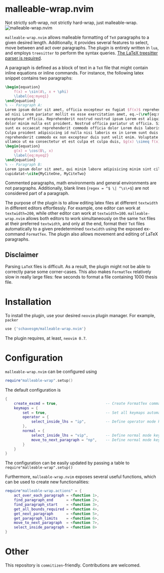 # malleable-wrap.nvim
Not strictly soft-wrap, not strictly hard-wrap, just malleable-wrap.
![malleable-wrap.nvim](./assets/video.gif)

`malleable-wrap.nvim` allows malleable formatting of `TeX` paragraphs to a given desired length.
Additionally, it provides several features to select, move between and act over paragraphs. The
plugin is entirely written in `lua`, and employs `treesitter` to perform the syntax queries. [The
LaTeX treesitter parser is required](https://github.com/nvim-treesitter/nvim-treesitter).

A paragraph is defined as a block of text in a `TeX` file that might contain inline equations or
inline commands. For instance, the following latex snippet contains two paragraphs:
```latex
\begin{equation}
    f(x) = \sin(A\, x + \phi)
    \label{eq:myeq1}
\end{equation}
% -- Paragraph A: 
Lorem ipsum dolor sit amet, officia excepteur ex fugiat $f(x)$ reprehenderit enim labore culpa sint
ad nisi Lorem pariatur mollit ex esse exercitation amet, eq.~(\ref{eq:myeq1}). Nisi anim cupidatat
excepteur officia. Reprehenderit nostrud nostrud ipsum Lorem est aliquip amet voluptate voluptate
dolor minim nulla est proident. Nostrud officia pariatur ut officia. Sit irure elit esse ea nulla
sunt ex occaecat reprehenderit commodo officia dolor Lorem duis laboris cupidatat officia voluptate.
Culpa proident adipisicing id nulla nisi laboris ex in Lorem sunt duis officia eiusmod. Aliqua
reprehenderit commodo ex non excepteur duis sunt velit enim. Voluptate laboris sint cupidatat
ullamco ut ea consectetur et est culpa et culpa duis, $g(x) \simeq f(x)$
\begin{equation}
    g(x) = \cos(B\, x)
    \label{eq:myeq2}
\end{equation}
% -- Paragraph B:
Lorem ipsum dolor sit amet, qui minim labore adipisicing minim sint cillum sint consectetur
cupidatat~\cite{MyCiteOne, MyCiteTwo}
```
Commented paragraphs, math environments and general environments are not paragraphs. Additionally,
blank lines (`regex = ^$ \| ^\s\+$`) are not considered part of a paragraph.

The purpose of the plugin is to allow editing latex files at different `textwidth` in different
editors effortlessly. For example, one editor can work at `textwidth=200`, while other editor can
work at `textwidth=100`. `malleable-wrap.nvim` allows both editors to work simultaneously on the
same `TeX` files at their preferred `textwidth`, and only at the end, format their `TeX` files
automatically to a given predetermined `textwidth` using the exposed ex-command `FormatTex`. The
plugin also allows movement and editing of LaTeX paragraphs.

## Disclaimer
Parsing `LaTeX` files is difficult. As a result, the plugin might not be able to correctly parse
some corner-cases. This also makes `FormatTex` relatively slow in really large files: few seconds to
format a file containing 1000 thesis file.

# Installation
To install the plugin, use your desired `neovim` plugin manager. For example, `packer`
```lua
use {'schavesgm/malleable-wrap.nvim'}
```
The plugin requires, at least, `neovim 0.7`.

# Configuration
`malleable-wrap.nvim` can be configured using
```lua
require"malleable-wrap".setup()
```

The default configuration is
```lua
{
    create_excmd = true,                      -- Create FormatTex command on load
    keymaps = {
        set = true,                           -- Set all keymaps automatically on load
        operator = {
            select_inside_lhs = "ip",         -- Define operator mode keybind "ip" 
        },
        normal = {
            select_inside_lhs = "vip",        -- Define normal mode keybind "vip"
            move_to_next_paragraph = "np",    -- Define normal mode keybind "np"
        }
    }
}
```
The configuration can be easily updated by passing a table to `require"malleable-wrap".setup()`

Furthermore, `malleable-wrap.nvim` exposes several useful functions, which can be used to create new
functionalities:
```lua
require"malleable-wrap.actions" = {
    act_over_each_paragraph = <function 1>,                                                                                                                                               
    find_paragraph_end      = <function 2>,                                                                                                                                                    
    find_paragraph_start    = <function 3>,                                                                                                                                                  
    get_all_bounds_required = <function 4>,                                                                                                                                               
    get_next_paragraph      = <function 5>,                                                                                                                                                    
    get_paragraph_limits    = <function 6>,                                                                                                                                                  
    move_to_next_paragraph  = <function 7>,                                                                                                                                                
    select_inside_paragraph = <function 8>                                                                                                                                                
}
```

# Other
This repository is `commitizen`-friendly. Contributions are welcomed.
